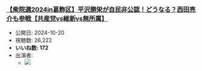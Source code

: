 ### [【衆院選2024in葛飾区】平沢勝栄が自民非公認！どうなる？西田亮介も参戦【共産党vs維新vs無所属】](https://www.youtube.com/watch?v=DKeqbCRYdeo)
-   公開日: 2024-10-20
-   視聴数: 26,222
-   **いいね数: 172**
-   出演者: 
    - [![](https://img.youtube.com/vi/DKeqbCRYdeo/hqdefault.jpg)](https://www.youtube.com/watch?v=DKeqbCRYdeo)
